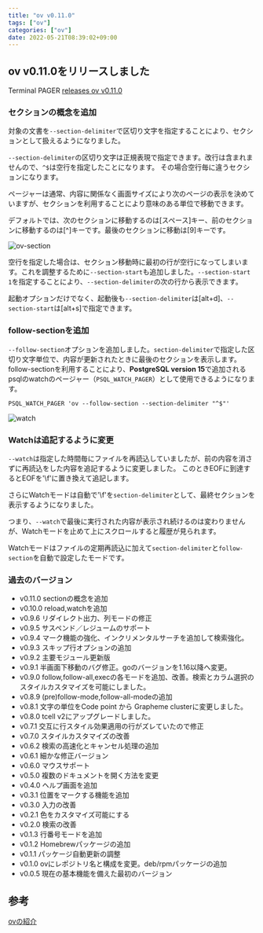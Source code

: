 ```yaml
---
title: "ov v0.11.0"
tags: ["ov"]
categories: ["ov"]
date: 2022-05-21T08:39:02+09:00
---
```


## ov v0.11.0をリリースしました

Terminal PAGER [releases ov v0.11.0](https://github.com/noborus/ov/releases/tag/v0.11.0)

### セクションの概念を追加

対象の文書を`--section-delimiter`で区切り文字を指定することにより、セクションとして扱えるようになりました。

`--section-delimiter`の区切り文字は正規表現で指定できます。改行は含まれませんので、`^$`は空行を指定したことになります。
その場合空行毎に違うセクションになります。

ページャーは通常、内容に関係なく画面サイズにより次のページの表示を決めていますが、セクションを利用することにより意味のある単位で移動できます。

デフォルトでは、次のセクションに移動するのは[スペース]キー、前のセクションに移動するのは[^]キーです。最後のセクションに移動は[9]キーです。

![ov-section](/ov/ov-section.gif)

空行を指定した場合は、セクション移動時に最初の行が空行になってしまいます。これを調整するために`--section-start`も追加しました。`--section-start 1`を指定することにより、`--section-delimiter`の次の行から表示できます。

起動オプションだけでなく、起動後も`--section-delimiter`は[alt+d]、`--section-start`は[alt+s]で指定できます。

### follow-sectionを追加

`--follow-section`オプションを追加しました。`section-delimiter`で指定した区切り文字単位で、内容が更新されたときに最後のセクションを表示します。 follow-sectionを利用することにより、**PostgreSQL version 15**で追加される psqlのwatchのページャー（`PSQL_WATCH_PAGER`）として使用できるようになります。

```env
PSQL_WATCH_PAGER 'ov --follow-section --section-delimiter "^$"'
```

![watch](/ov/psql-watch.gif)

### Watchは追記するように変更

`--watch`は指定した時間毎にファイルを再読込していましたが、前の内容を消さずに再読込をした内容を追記するように変更しました。
このときEOFに到達するとEOFを'\f'に置き換えて追記します。

さらにWatchモードは自動で'\f'を`section-delimiter`として、最終セクションを表示するようになりました。

つまり、`--watch`で最後に実行された内容が表示され続けるのは変わりませんが、Watchモードを止めて上にスクロールすると履歴が見られます。

Watchモードはファイルの定期再読込に加えて`section-delimiter`と`follow-section`を自動で設定したモードです。

### 過去のバージョン

* v0.11.0 sectionの概念を追加
* v0.10.0 reload,watchを追加
* v0.9.6 リダイレクト出力、列モードの修正
* v0.9.5 サスペンド／レジュームのサポート
* v0.9.4 マーク機能の強化、インクリメンタルサーチを追加して検索強化。
* v0.9.3 スキップ行オプションの追加
* v0.9.2 主要モジュール更新版
* v0.9.1 半画面下移動のバグ修正。goのバージョンを1.16以降へ変更。
* v0.9.0 follow,follow-all,execの各モードを追加、改善。検索とカラム選択のスタイルカスタマイズを可能にしました。
* v0.8.9 (pre)follow-mode,follow-all-modeの追加
* v0.8.1 文字の単位をCode point から Grapheme clusterに変更しました。
* v0.8.0 tcell v2にアップグレードしました。
* v0.7.1 交互に行スタイル効果適用の行がズレていたので修正
* v0.7.0 スタイルカスタマイズの改善
* v0.6.2 検索の高速化とキャンセル処理の追加
* v0.6.1 細かな修正バージョン
* v0.6.0 マウスサポート
* v0.5.0 複数のドキュメントを開く方法を変更
* v0.4.0 ヘルプ画面を追加
* v0.3.1 位置をマークする機能を追加
* v0.3.0 入力の改善
* v0.2.1 色をカスタマイズ可能にする
* v0.2.0 検索の改善
* v0.1.3 行番号モードを追加
* v0.1.2 Homebrewパッケージの追加
* v0.1.1 パッケージ自動更新の調整
* v0.1.0 ovにレポジトリ名と構成を変更。deb/rpmパッケージの追加
* v0.0.5 現在の基本機能を備えた最初のバージョン

## 参考

[ovの紹介](../oviewer)
